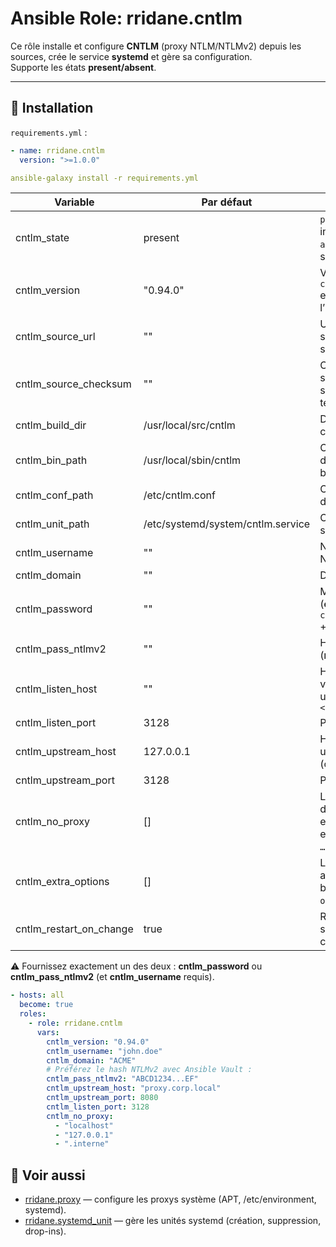 # Ansible Role: rridane.cntlm

Ce rôle installe et configure **CNTLM** (proxy NTLM/NTLMv2) depuis les sources, crée le service **systemd** et gère sa configuration.  
Supporte les états **present/absent**.

---

## 🚀 Installation

`requirements.yml` :

```yaml
- name: rridane.cntlm
  version: ">=1.0.0"
```

```yaml
ansible-galaxy install -r requirements.yml
```

| Variable               | Par défaut                     | Description                                                                 |
|------------------------|---------------------------------|-----------------------------------------------------------------------------|
| cntlm_state            | present                         | `present` pour installer/configurer, `absent` pour supprimer                 |
| cntlm_version          | "0.94.0"                        | Version CNTLM (si `cntlm_source_url` est vide, construit l’URL GitHub)       |
| cntlm_source_url       | ""                              | URL du tarball source (prioritaire si renseignée)                            |
| cntlm_source_checksum  | ""                              | Checksum (ex: sha256:…) pour sécuriser le téléchargement                     |
| cntlm_build_dir        | /usr/local/src/cntlm            | Dossier de compilation                                                       |
| cntlm_bin_path         | /usr/local/sbin/cntlm           | Chemin d’installation du binaire                                             |
| cntlm_conf_path        | /etc/cntlm.conf                 | Chemin du fichier de configuration                                           |
| cntlm_unit_path        | /etc/systemd/system/cntlm.service | Chemin du service systemd                                                  |
| cntlm_username         | ""                              | Nom d’utilisateur NTLM                                                       |
| cntlm_domain           | ""                              | Domaine                                                                      |
| cntlm_password         | ""                              | Mot de passe (**évitez**, préférez `cntlm_pass_ntlmv2` + Ansible Vault)      |
| cntlm_pass_ntlmv2      | ""                              | Hash NTLMv2 (**recommandé**)                                                 |
| cntlm_listen_host      | ""                              | Hôte d’écoute. Si vide, CNTLM utilisera `Listen <port>`                      |
| cntlm_listen_port      | 3128                            | Port d’écoute                                                                |
| cntlm_upstream_host    | 127.0.0.1                       | Hôte du proxy upstream (corporate)                                           |
| cntlm_upstream_port    | 3128                            | Port upstream                                                                |
| cntlm_no_proxy         | []                              | Liste de domaines/IP à exclure (convertie en lignes `NoProxy …`)             |
| cntlm_extra_options    | []                              | Lignes additionnelles brutes (ex: `NTLMv2 on`)                               |
| cntlm_restart_on_change | true                           | Redémarrer le service si la conf/unité change                                |

⚠ Fournissez exactement un des deux : **cntlm_password** ou **cntlm_pass_ntlmv2** (et **cntlm_username** requis).

```yaml
- hosts: all
  become: true
  roles:
    - role: rridane.cntlm
      vars:
        cntlm_version: "0.94.0"
        cntlm_username: "john.doe"
        cntlm_domain: "ACME"
        # Préférez le hash NTLMv2 avec Ansible Vault :
        cntlm_pass_ntlmv2: "ABCD1234...EF"
        cntlm_upstream_host: "proxy.corp.local"
        cntlm_upstream_port: 8080
        cntlm_listen_port: 3128
        cntlm_no_proxy:
          - "localhost"
          - "127.0.0.1"
          - ".interne"
```

## 🔗 Voir aussi

- [rridane.proxy](https://galaxy.ansible.com/rridane/proxy) — configure les proxys système (APT, /etc/environment, systemd).
- [rridane.systemd_unit](https://galaxy.ansible.com/rridane/systemd_unit) — gère les unités systemd (création, suppression, drop-ins).  
